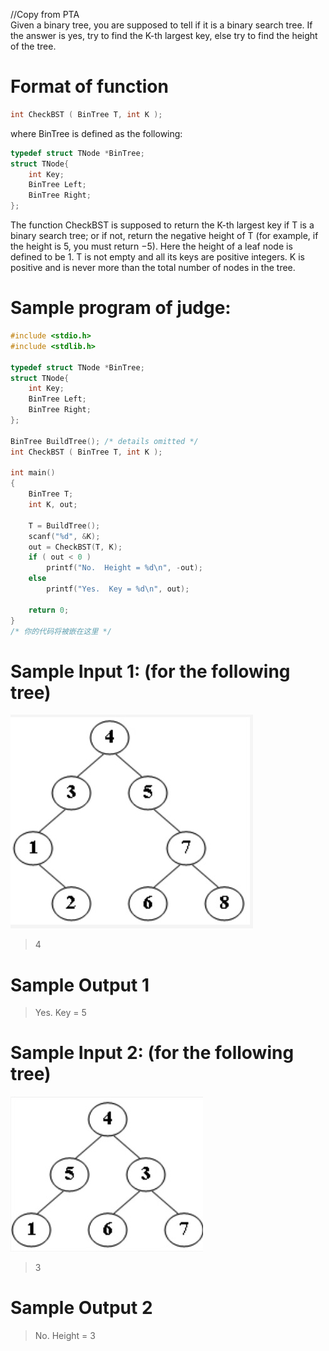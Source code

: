 //Copy from PTA\
Given a binary tree, you are supposed to tell if it is a binary search tree. If the answer is yes, try to find the K-th largest key, else try to find the height of the tree.


# Format of function
```c
int CheckBST ( BinTree T, int K );
```
where BinTree is defined as the following:
```c
typedef struct TNode *BinTree;
struct TNode{
    int Key;
    BinTree Left;
    BinTree Right;
};
```
The function CheckBST is supposed to return the K-th largest key if T is a binary search tree; or if not, return the negative height of T (for example, if the height is 5, you must return −5).
Here the height of a leaf node is defined to be 1.  T is not empty and all its keys are positive integers.  K is positive and is never more than the total number of nodes in the tree.

# Sample program of judge:
```c
#include <stdio.h>
#include <stdlib.h>

typedef struct TNode *BinTree;
struct TNode{
    int Key;
    BinTree Left;
    BinTree Right;
};

BinTree BuildTree(); /* details omitted */
int CheckBST ( BinTree T, int K );

int main()
{
    BinTree T;
    int K, out;

    T = BuildTree();
    scanf("%d", &K);
    out = CheckBST(T, K);
    if ( out < 0 )
        printf("No.  Height = %d\n", -out);
    else
        printf("Yes.  Key = %d\n", out);

    return 0;
}
/* 你的代码将被嵌在这里 */

```

# Sample Input 1: (for the following tree)
![Figure1](./figures/figure1.png)
>4
# Sample Output 1
>Yes.  Key = 5

# Sample Input 2: (for the following tree)
![Figure2](./figures/figure2.png)
>3
# Sample Output 2
>No.  Height = 3


